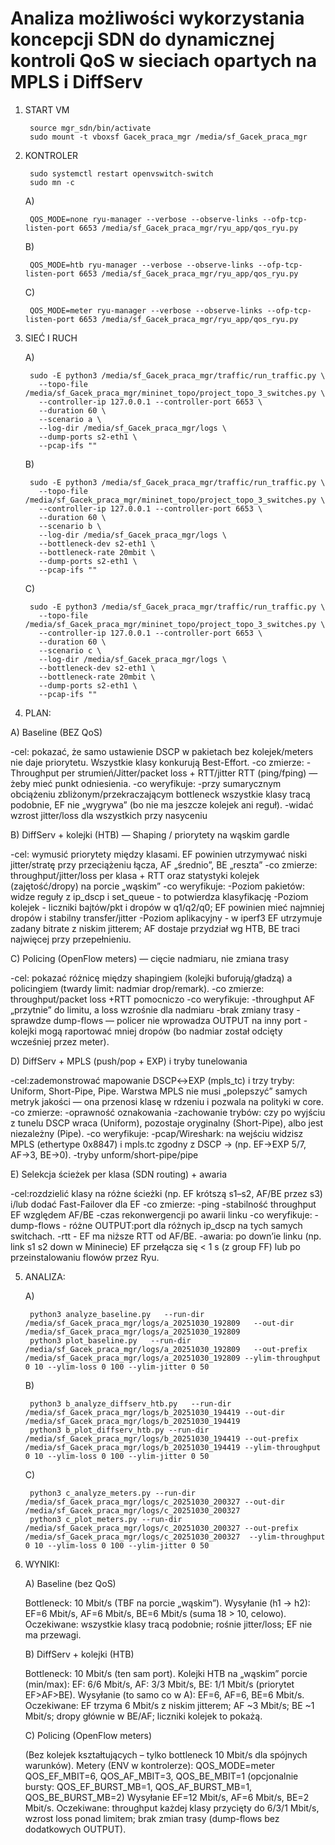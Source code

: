 # Analiza możliwości wykorzystania koncepcji SDN do dynamicznej kontroli QoS w sieciach opartych na MPLS i DiffServ

1. START VM

		source mgr_sdn/bin/activate
		sudo mount -t vboxsf Gacek_praca_mgr /media/sf_Gacek_praca_mgr

2. KONTROLER

		sudo systemctl restart openvswitch-switch
		sudo mn -c

	A) 
	
		QOS_MODE=none ryu-manager --verbose --observe-links --ofp-tcp-listen-port 6653 /media/sf_Gacek_praca_mgr/ryu_app/qos_ryu.py

	B)
	
		QOS_MODE=htb ryu-manager --verbose --observe-links --ofp-tcp-listen-port 6653 /media/sf_Gacek_praca_mgr/ryu_app/qos_ryu.py
	
	C)
	
		QOS_MODE=meter ryu-manager --verbose --observe-links --ofp-tcp-listen-port 6653 /media/sf_Gacek_praca_mgr/ryu_app/qos_ryu.py

3. SIEĆ I RUCH

	A)
	
		sudo -E python3 /media/sf_Gacek_praca_mgr/traffic/run_traffic.py \
		  --topo-file /media/sf_Gacek_praca_mgr/mininet_topo/project_topo_3_switches.py \
		  --controller-ip 127.0.0.1 --controller-port 6653 \
		  --duration 60 \
		  --scenario a \
		  --log-dir /media/sf_Gacek_praca_mgr/logs \
		  --dump-ports s2-eth1 \
		  --pcap-ifs ""
  
	B)
	
		sudo -E python3 /media/sf_Gacek_praca_mgr/traffic/run_traffic.py \
		  --topo-file /media/sf_Gacek_praca_mgr/mininet_topo/project_topo_3_switches.py \
		  --controller-ip 127.0.0.1 --controller-port 6653 \
		  --duration 60 \
		  --scenario b \
		  --log-dir /media/sf_Gacek_praca_mgr/logs \
		  --bottleneck-dev s2-eth1 \
		  --bottleneck-rate 20mbit \
		  --dump-ports s2-eth1 \
		  --pcap-ifs ""
	  
	C)
	
		sudo -E python3 /media/sf_Gacek_praca_mgr/traffic/run_traffic.py \
		  --topo-file /media/sf_Gacek_praca_mgr/mininet_topo/project_topo_3_switches.py \
		  --controller-ip 127.0.0.1 --controller-port 6653 \
		  --duration 60 \
		  --scenario c \
		  --log-dir /media/sf_Gacek_praca_mgr/logs \
		  --bottleneck-dev s2-eth1 \
		  --bottleneck-rate 20mbit \
		  --dump-ports s2-eth1 \
		  --pcap-ifs ""

4. PLAN:

A) Baseline (BEZ QoS)

-cel: pokazać, że samo ustawienie DSCP w pakietach bez kolejek/meters nie daje priorytetu. Wszystkie klasy konkurują Best-Effort.
-co zmierze:
	-Throughput per strumień/Jitter/packet loss + RTT/jitter RTT (ping/fping) — żeby mieć punkt odniesienia.
-co weryfikuje:
	-przy sumarycznym obciążeniu zbliżonym/przekraczającym bottleneck wszystkie klasy tracą podobnie, EF nie „wygrywa” (bo nie ma jeszcze kolejek ani reguł).
	-widać wzrost jitter/loss dla wszystkich przy nasyceniu

B) DiffServ + kolejki (HTB) — Shaping / priorytety na wąskim gardle

-cel: wymusić priorytety między klasami. EF powinien utrzymywać niski jitter/stratę przy przeciążeniu łącza, AF „średnio”, BE „reszta”
-co zmierze: throughput/jitter/loss per klasa + RTT oraz statystyki kolejek (zajętość/dropy) na porcie „wąskim”
-co weryfikuje:
	-Poziom pakietów: widze reguły z ip_dscp i set_queue - to potwierdza klasyfikację
	-Poziom kolejek - liczniki bajtów/pkt i dropów w q1/q2/q0; EF powinien mieć najmniej dropów i stabilny transfer/jitter
	-Poziom aplikacyjny - w iperf3 EF utrzymuje zadany bitrate z niskim jitterem; AF dostaje przydział wg HTB, BE traci najwięcej przy przepełnieniu.

C) Policing (OpenFlow meters) — cięcie nadmiaru, nie zmiana trasy

-cel: pokazać różnicę między shapingiem (kolejki buforują/gładzą) a policingiem (twardy limit: nadmiar drop/remark).
-co zmierze: throughput/packet loss +RTT pomocniczo
-co weryfikuje:
	-throughput AF „przytnie” do limitu, a loss wzrośnie dla nadmiaru
	-brak zmiany trasy - sprawdze dump-flows — policer nie wprowadza OUTPUT na inny port
	-kolejki mogą raportować mniej dropów (bo nadmiar został odcięty wcześniej przez meter).

D) DiffServ + MPLS (push/pop + EXP) i tryby tunelowania

-cel:zademonstrować mapowanie DSCP↔EXP (mpls_tc) i trzy tryby: Uniform, Short-Pipe, Pipe. Warstwa MPLS nie musi „polepszyć” samych metryk jakości — ona przenosi klasę w rdzeniu i pozwala na polityki w core.
-co zmierze:
	-oprawność oznakowania
	-zachowanie trybów: czy po wyjściu z tunelu DSCP wraca (Uniform), pozostaje oryginalny (Short-Pipe), albo jest niezależny (Pipe).
-co weryfikuje:
	-pcap/Wireshark: na wejściu widzisz MPLS (ethertype 0x8847) i mpls.tc zgodny z DSCP → (np. EF→EXP 5/7, AF→3, BE→0).
	-tryby unform/short-pipe/pipe

E) Selekcja ścieżek per klasa (SDN routing) + awaria

-cel:rozdzielić klasy na różne ścieżki (np. EF krótszą s1–s2, AF/BE przez s3) i/lub dodać Fast-Failover dla EF
-co zmierze:
	-ping 
	-stabilność throughput EF względem AF/BE
	-czas rekonwergencji po awarii linku
-co weryfikuje:
	-dump-flows - różne OUTPUT:port dla różnych ip_dscp na tych samych switchach.
	-rtt -  EF ma niższe RTT od AF/BE.
	-awaria: po down’ie linku (np. link s1 s2 down w Mininecie) EF przełącza się < 1 s (z group FF) lub po przeinstalowaniu flowów przez Ryu.

5. ANALIZA:

	A) 
	
		python3 analyze_baseline.py   --run-dir /media/sf_Gacek_praca_mgr/logs/a_20251030_192809   --out-dir /media/sf_Gacek_praca_mgr/logs/a_20251030_192809
		python3 plot_baseline.py   --run-dir /media/sf_Gacek_praca_mgr/logs/a_20251030_192809   --out-prefix /media/sf_Gacek_praca_mgr/logs/a_20251030_192809 --ylim-throughput 0 10 --ylim-loss 0 100 --ylim-jitter 0 50

	B)
	
		python3 b_analyze_diffserv_htb.py   --run-dir /media/sf_Gacek_praca_mgr/logs/b_20251030_194419 --out-dir /media/sf_Gacek_praca_mgr/logs/b_20251030_194419
		python3 b_plot_diffserv_htb.py --run-dir /media/sf_Gacek_praca_mgr/logs/b_20251030_194419 --out-prefix /media/sf_Gacek_praca_mgr/logs/b_20251030_194419 --ylim-throughput 0 10 --ylim-loss 0 100 --ylim-jitter 0 50
	
	C)
	
	    python3 c_analyze_meters.py --run-dir /media/sf_Gacek_praca_mgr/logs/c_20251030_200327 --out-dir /media/sf_Gacek_praca_mgr/logs/c_20251030_200327
	    python3 c_plot_meters.py --run-dir /media/sf_Gacek_praca_mgr/logs/c_20251030_200327 --out-prefix /media/sf_Gacek_praca_mgr/logs/c_20251030_200327  --ylim-throughput 0 10 --ylim-loss 0 100 --ylim-jitter 0 50

6. WYNIKI:

	A) Baseline (bez QoS)

	Bottleneck: 10 Mbit/s (TBF na porcie „wąskim”).
	Wysyłanie (h1 → h2): EF=6 Mbit/s, AF=6 Mbit/s, BE=6 Mbit/s (suma 18 > 10, celowo).
	Oczekiwane: wszystkie klasy tracą podobnie; rośnie jitter/loss; EF nie ma przewagi.

	B) DiffServ + kolejki (HTB)

	Bottleneck: 10 Mbit/s (ten sam port).
	Kolejki HTB na „wąskim” porcie (min/max):
	EF: 6/6 Mbit/s, AF: 3/3 Mbit/s, BE: 1/1 Mbit/s (priorytet EF>AF>BE).
	Wysyłanie (to samo co w A): EF=6, AF=6, BE=6 Mbit/s.
	Oczekiwane: EF trzyma 6 Mbit/s z niskim jitterem; AF ~3 Mbit/s; BE ~1 Mbit/s; dropy głównie w BE/AF; liczniki kolejek to pokażą.

	C) Policing (OpenFlow meters)
	
	(Bez kolejek kształtujących – tylko bottleneck 10 Mbit/s dla spójnych warunków).
	Metery (ENV w kontrolerze):
		QOS_MODE=meter
		QOS_EF_MBIT=6, QOS_AF_MBIT=3, QOS_BE_MBIT=1
		(opcjonalnie bursty: QOS_EF_BURST_MB=1, QOS_AF_BURST_MB=1, QOS_BE_BURST_MB=2)
	Wysyłanie EF=12 Mbit/s, AF=6 Mbit/s, BE=2 Mbit/s.
	Oczekiwane: throughput każdej klasy przycięty do 6/3/1 Mbit/s, wzrost loss ponad limitem; brak zmian trasy (dump-flows bez dodatkowych OUTPUT).
